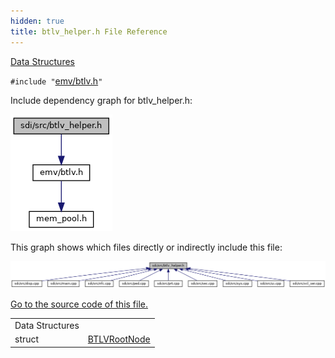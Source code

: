 ```yaml
---
hidden: true
title: btlv_helper.h File Reference
---
```


[Data Structures](#nested-classes)

`#include "`<a href="btlv_8h_source.md">emv/btlv.h</a>`"`

Include dependency graph for btlv_helper.h:

![](btlv__helper_8h__incl.png)

This graph shows which files directly or indirectly include this file:

![](btlv__helper_8h__dep__incl.png)

<a href="btlv__helper_8h_source.md">Go to the source code of this file.</a>

|  |  |
|----|----|
| Data Structures |  |
| struct   | <a href="struct_b_t_l_v_root_node.md">BTLVRootNode</a> |
